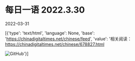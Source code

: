 # 每日一语 2022.3.30

2022-03-31

[{'type': 'text/html', 'language': None, 'base': 'https://chinadigitaltimes.net/chinese/feed', 'value': '相关阅读：https://chinadigitaltimes.net/chinese/678827.html

![GitHub](https://chinadigitaltimes.net/chinese/files/2022/03/3.30-1024x1024.jpg)'}]